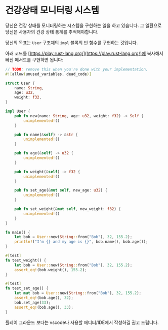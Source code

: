 # 건강상태 모니터링 시스템

당신은 건강 상태를 모니터링하는 시스템을 구현하는 일을 하고 있습니다. 그 일환으로 당신은 사용자의 건강 상태 통계를 추적해야합니다.

당신의 목표는 `User` 구조체의 `impl` 블록의 빈 함수를 구현하는 것입니다.

아래 코드를 [https://play.rust-lang.org/](https://play.rust-lang.org/)에 복사해서 빠진 메서드를 구현하면 됩니다:

```rust
// TODO: remove this when you're done with your implementation.
#![allow(unused_variables, dead_code)]

struct User {
    name: String,
    age: u32,
    weight: f32,
}

impl User {
    pub fn new(name: String, age: u32, weight: f32) -> Self {
        unimplemented!()
    }

    pub fn name(&self) -> &str {
        unimplemented!()
    }

    pub fn age(&self) -> u32 {
        unimplemented!()
    }

    pub fn weight(&self) -> f32 {
        unimplemented!()
    }

    pub fn set_age(&mut self, new_age: u32) {
        unimplemented!()
    }

    pub fn set_weight(&mut self, new_weight: f32) {
        unimplemented!()
    }
}

fn main() {
    let bob = User::new(String::from("Bob"), 32, 155.2);
    println!("I'm {} and my age is {}", bob.name(), bob.age());
}

#[test]
fn test_weight() {
    let bob = User::new(String::from("Bob"), 32, 155.2);
    assert_eq!(bob.weight(), 155.2);
}

#[test]
fn test_set_age() {
    let mut bob = User::new(String::from("Bob"), 32, 155.2);
    assert_eq!(bob.age(), 32);
    bob.set_age(33);
    assert_eq!(bob.age(), 33);
}
```

플레이 그라운드 보다는 vscode나 사용할 에디터/IDE에서 작성하길 권고 드립니다.&#x20;

